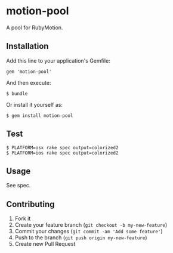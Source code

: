 # motion-pool

A pool for RubyMotion.

## Installation

Add this line to your application's Gemfile:

    gem 'motion-pool'

And then execute:

    $ bundle

Or install it yourself as:

    $ gem install motion-pool

## Test

	$ PLATFORM=osx rake spec output=colorized2
	$ PLATFORM=ios rake spec output=colorized2

## Usage

See spec.

## Contributing

1. Fork it
2. Create your feature branch (`git checkout -b my-new-feature`)
3. Commit your changes (`git commit -am 'Add some feature'`)
4. Push to the branch (`git push origin my-new-feature`)
5. Create new Pull Request
